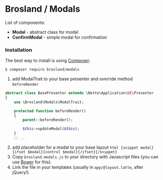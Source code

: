 Brosland / Modals
=================

List of components:
- **Modal** - abstract class for modal
- **ConfirmModal** - simple modal for confirmation

### Installation

The best way to install is using [Composer](http://getcomposer.org/):

```sh
$ composer require brosland/modals
```

1. add ModalTrait to your base presenter and override method ```beforeRender```
```php
abstract class BasePresenter extends \Nette\Application\UI\Presenter
{
	use \Brosland\Modals\ModalTrait;

	protected function beforeRender()
	{
		parent::beforeRender();

		$this->updateModal($this);
	}
	// ...
```
2. add placeholder for a modal to your base layout
```html {snippet modal}{ifset $modal}{control $modal}{/ifset}{/snippet}```
3. Copy `brosland.modals.js` to your directory with Javascript files (you can use [Bower](http://bower.io/) for this).
4. Link the file in your templates (usually in `app/@layout.latte`, after jQuery!).